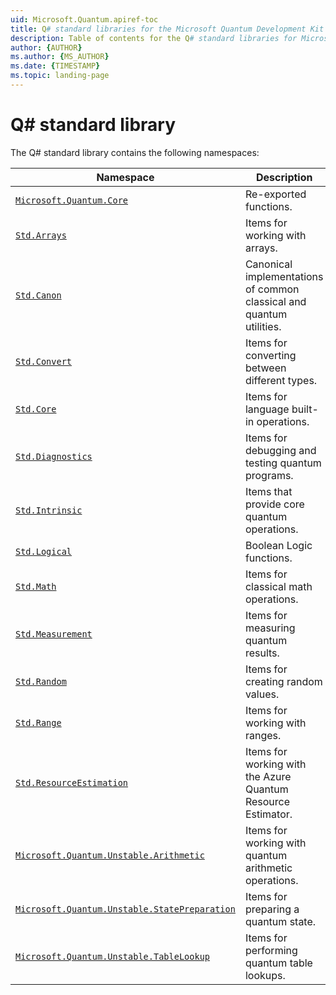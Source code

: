 ```yaml
---
uid: Microsoft.Quantum.apiref-toc
title: Q# standard libraries for the Microsoft Quantum Development Kit
description: Table of contents for the Q# standard libraries for Microsoft Quantum Development Kit
author: {AUTHOR}
ms.author: {MS_AUTHOR}
ms.date: {TIMESTAMP}
ms.topic: landing-page
---
```


# Q# standard library

The Q# standard library contains the following namespaces:

| Namespace                                                                                                 | Description                                                  |
| --------------------------------------------------------------------------------------------------------- | ------------------------------------------------------------ |
| [`Microsoft.Quantum.Core`](xref:Qdk.Microsoft.Quantum.Core-toc)                                           | Re-exported functions.                                       |
| [`Std.Arrays`](xref:Qdk.Std.Arrays-toc)                                                                   | Items for working with arrays.                               |
| [`Std.Canon`](xref:Qdk.Std.Canon-toc)                                                                     | Canonical implementations of common classical and quantum utilities.|
| [`Std.Convert`](xref:Qdk.Std.Convert-toc)                                                                 | Items for converting between different types.                |
| [`Std.Core`](xref:Qdk.Std.Core-toc)                                                                       | Items for language built-in operations.                      |
| [`Std.Diagnostics`](xref:Qdk.Std.Diagnostics-toc)                                                         | Items for debugging and testing quantum programs.            |
| [`Std.Intrinsic`](xref:Qdk.Std.Intrinsic-toc)                                                             | Items that provide core quantum operations.                  |
| [`Std.Logical`](xref:Qdk.Std.Logical-toc)                                                                 | Boolean Logic functions.                                     |
| [`Std.Math`](xref:Qdk.Std.Math-toc)                                                                       | Items for classical math operations.                         |
| [`Std.Measurement`](xref:Qdk.Std.Measurement-toc)                                                         | Items for measuring quantum results.                         |
| [`Std.Random`](xref:Qdk.Std.Random-toc)                                                                   | Items for creating random values.                            |
| [`Std.Range`](xref:Qdk.Std.Range-toc)                                                                     | Items for working with ranges.                               |
| [`Std.ResourceEstimation`](xref:Qdk.Std.ResourceEstimation-toc)                                           | Items for working with the Azure Quantum Resource Estimator. |
| [`Microsoft.Quantum.Unstable.Arithmetic`](xref:Qdk.Microsoft.Quantum.Unstable.Arithmetic-toc)             | Items for working with quantum arithmetic operations.        |
| [`Microsoft.Quantum.Unstable.StatePreparation`](xref:Qdk.Microsoft.Quantum.Unstable.StatePreparation-toc) | Items for preparing a quantum state.                         |
| [`Microsoft.Quantum.Unstable.TableLookup`](xref:Qdk.Microsoft.Quantum.Unstable.TableLookup-toc)           | Items for performing quantum table lookups.                  |
